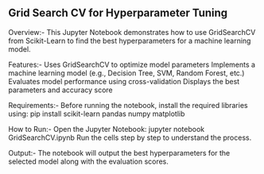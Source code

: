 ## Grid Search CV for Hyperparameter Tuning ##
Overview:-
This Jupyter Notebook demonstrates how to use GridSearchCV from Scikit-Learn to find the best hyperparameters for a machine learning model.

Features:-
Uses GridSearchCV to optimize model parameters
Implements a machine learning model (e.g., Decision Tree, SVM, Random Forest, etc.)
Evaluates model performance using cross-validation
Displays the best parameters and accuracy score

Requirements:-
Before running the notebook, install the required libraries using:
pip install scikit-learn pandas numpy matplotlib

How to Run:-
Open the Jupyter Notebook:
jupyter notebook GridSearchCV.ipynb
Run the cells step by step to understand the process.

Output:-
The notebook will output the best hyperparameters for the selected model along with the evaluation scores.
